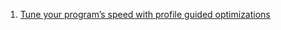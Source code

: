  1. [Tune your program’s speed with profile guided optimizations](https://johnysswlab.com/tune-your-programs-speed-with-profile-guided-optimizations/)
